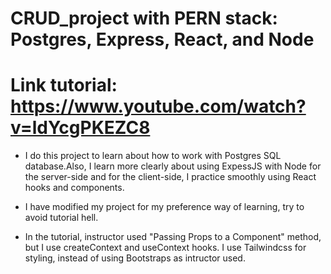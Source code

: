 # CRUD_project with PERN stack: Postgres, Express, React, and Node 

# Link tutorial: https://www.youtube.com/watch?v=ldYcgPKEZC8

- I do this project to learn about how to work with Postgres SQL database.Also, I learn more clearly about using ExpessJS with Node for the server-side and for the client-side, I practice smoothly using React hooks and components. 

- I have modified my project for my preference way of learning, try to avoid tutorial hell. 

- In the tutorial, instructor used "Passing Props to a Component" method, but I use createContext and useContext hooks. I use Tailwindcss for styling, instead of using Bootstraps as intructor used. 

